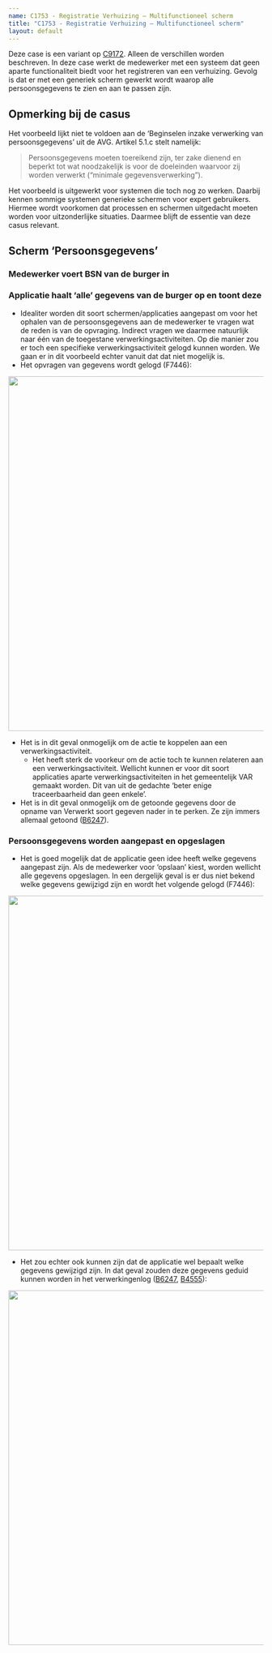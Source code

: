 ```yaml
---
name: C1753 - Registratie Verhuizing – Multifunctioneel scherm
title: "C1753 - Registratie Verhuizing – Multifunctioneel scherm"
layout: default
---
```


Deze case is een variant op [C9172](./9172.md). Alleen de verschillen worden beschreven.
In deze case werkt de medewerker met een systeem dat geen aparte functionaliteit biedt voor het registreren van een verhuizing. Gevolg is dat er met een generiek scherm gewerkt wordt waarop alle persoonsgegevens te zien en aan te passen zijn.

## Opmerking bij de casus
Het voorbeeld lijkt niet te voldoen aan de ‘Beginselen inzake verwerking van persoonsgegevens’ uit de AVG. Artikel 5.1.c stelt namelijk: 

> Persoonsgegevens moeten toereikend zijn, ter zake dienend en beperkt tot wat noodzakelijk is voor de doeleinden waarvoor zij worden verwerkt (“minimale gegevensverwerking”). 

Het voorbeeld is uitgewerkt voor systemen die toch nog zo werken. Daarbij kennen sommige systemen generieke schermen voor expert gebruikers. Hiermee wordt voorkomen dat processen en schermen uitgedacht moeten worden voor uitzonderlijke situaties. Daarmee blijft de essentie van deze casus relevant.

## Scherm ‘Persoonsgegevens’
### Medewerker voert BSN van de burger in
### Applicatie haalt ‘alle’ gegevens van de burger op en toont deze
- Idealiter worden dit soort schermen/applicaties aangepast om voor het ophalen van de persoonsgegevens aan de medewerker te vragen wat de reden is van de opvraging. Indirect vragen we daarmee natuurlijk naar één van de toegestane verwerkingsactiviteiten. Op die manier zou er toch een specifieke verwerkingsactiviteit gelogd kunnen worden. We gaan er in dit voorbeeld echter vanuit dat dat niet mogelijk is. 
- Het opvragen van gegevens wordt gelogd (F7446):

<img src="./_assets/1753_1.png" alt="" width="700"/>

-	Het is in dit geval onmogelijk om de actie te koppelen aan een verwerkingsactiviteit.
    -	Het heeft sterk de voorkeur om de actie toch te kunnen relateren aan een verwerkingsactiviteit. Wellicht kunnen er voor dit soort applicaties aparte verwerkingsactiviteiten in het gemeentelijk VAR gemaakt worden. Dit van uit de gedachte ‘beter enige traceerbaarheid dan geen enkele’.
- Het is in dit geval onmogelijk om de getoonde gegevens door de opname van Verwerkt soort gegeven nader in te perken. Ze zijn immers allemaal getoond ([B6247](./6247.md)). 

### Persoonsgegevens worden aangepast en opgeslagen
-	Het is goed mogelijk dat de applicatie geen idee heeft welke gegevens aangepast zijn. Als de medewerker voor ‘opslaan’ kiest, worden wellicht alle gegevens opgeslagen. In een dergelijk geval is er dus niet bekend welke gegevens gewijzigd zijn en wordt het volgende gelogd (F7446):

<img src="./_assets/1753_2.png" alt="" width="700"/>

-	Het zou echter ook kunnen zijn dat de applicatie wel bepaalt welke gegevens gewijzigd zijn. In dat geval zouden deze gegevens geduid kunnen worden in het verwerkingenlog ([B6247](./6247.md), [B4555](./4555.md)):

<img src="./_assets/1753_3.png" alt="" width="700"/>


